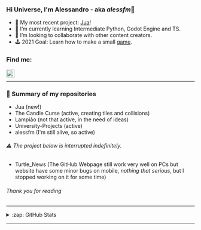 ### Hi Universe, I'm Alessandro - aka *alessfm*👋

- 🌵 My most recent project: [Jua][Jua]!
- 📝 I’m currently learning Intermediate Python, Godot Engine and TS.
- 🤝 I’m looking to collaborate with other content creators.
- 🕹️ 2021 Goal: Learn how to make a small [game][TCC].

### Find me:

[<img align="left" alt="Alessandro Figueiredo | LinkedIn" width="22px" src="https://cdn.jsdelivr.net/npm/simple-icons@v3/icons/linkedin.svg" />][linkedin]
<br />

***

### 🔖 Summary of my repositories

- Jua (new!)
- The Candle Curse (active, creating tiles and collisions)
- Lampião (not that active, in the need of ideas)
- University-Projects (active)
- alessfm (I'm still alive, so active)

###### ⚠️ The project below is interrupted indefinitely.

- Turtle_News (The GitHub Webpage still work very well on PCs but website have some minor bugs on mobile, _nothing that serious_, but I stopped working on it for some time)

###### Thank you for reading

***

<details>
  <summary>:zap: GitHub Stats</summary>
  <img align="left" alt="codeSTACKr's GitHub Stats" src="https://github-readme-stats.vercel.app/api?username=alessfm&show_icons=true&hide_border=true&theme=algolia" />
</details>

---

[linkedin]: https://www.linkedin.com/in/alessandro-malheiro/
[Jua]: https://github.com/alessfm/Jua
[TCC]: https://github.com/alessfm/The-Candle-Curse
